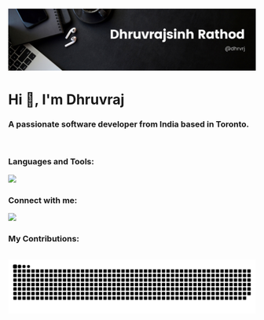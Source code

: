 ![Header](./dhruvrajBanner.png)
<h1 align="left">Hi 👋, I'm Dhruvraj</h1>
<h3 align="left">A passionate software developer from India based in Toronto.</h3>
<br>


<h3 align="left">Languages and Tools:</h3>
<img src="https://skillicons.dev/icons?i=html,css,c,cpp,java,js,py,aws,vscode,idea,git,github,gitlab,bootstrap,tailwind,webflow,wordpress,react,spring,hibernate,express,nodejs,mongodb,mysql,firebase,postgres,postman,vercel,netlify,figma" />

<h3 align="left">Connect with me:</h3>
<a href="https://www.linkedin.com/in/dhrvrj/" target="blank">
  <img src="https://skillicons.dev/icons?i=linkedin" />
</a>

<h3 align="left">My Contributions:</h2>
<br>
<img alt="snake eating my contributions" src="https://raw.githubusercontent.com/salesp07/salesp07/output/github-contribution-grid-snake.svg" />
